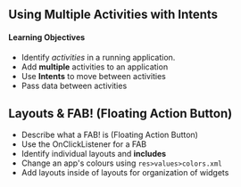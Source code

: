 ## Using Multiple Activities with Intents


#### Learning Objectives

* Identify _activities_ in a running application.
* Add **multiple** activities to an application
* Use **Intents** to move between activities
* Pass data between activities


## Layouts & FAB! (Floating Action Button)

* Describe what a FAB! is (Floating Action Button)
* Use the OnClickListener for a FAB
* Identify individual layouts and **includes**
* Change an app's colours using `res>values>colors.xml`
* Add layouts inside of layouts for organization of widgets
